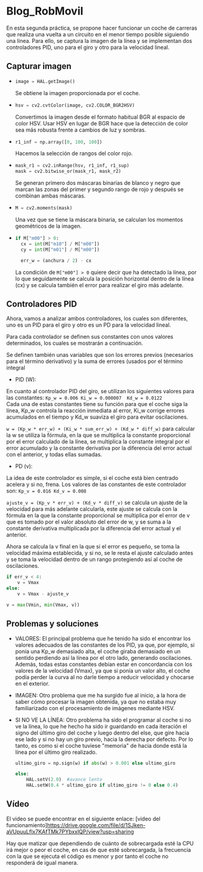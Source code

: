 # Blog_RobMovil

En esta segunda práctica, se propone hacer funcionar un coche de carreras que realiza una vuelta a un circuito en el menor tiempo posible siguiendo una línea. Para ello, se captura la imagen de la línea y se implementan dos controladores PID, uno para el giro y otro para la velocidad lineal.

## Capturar imagen

- ```python
  image = HAL.getImage()
  ```
  Se obtiene la imagen proporcionada por el coche.

- ```python
  hsv = cv2.cvtColor(image, cv2.COLOR_BGR2HSV)
  ```
  Convertimos la imagen desde el formato habitual BGR al espacio de color HSV. Usar HSV en lugar de BGR hace     que la detección de color sea más robusta frente a cambios de luz y sombras.

- ```python
  r1_inf = np.array([0, 100, 100])
  ```
  Hacemos la selección de rangos del color rojo.

- ```python
  mask_r1 = cv2.inRange(hsv, r1_inf, r1_sup)
  mask = cv2.bitwise_or(mask_r1, mask_r2)
  ```
  Se generan primero dos máscaras binarias de blanco y negro que marcan las zonas del primer y segundo rango     de rojo y después se combinan ambas máscaras.

- ```python
  M = cv2.moments(mask)
  ```
  Una vez que se tiene la máscara binaria, se calculan los momentos geométricos de la imagen.

- ```python
  if M["m00"] > 0:
    cx = int(M["m10"] / M["m00"])
    cy = int(M["m01"] / M["m00"])

    err_w = (anchura / 2) - cx
    ```
  La condición de `M["m00"] > 0` quiere decir que ha detectado la línea, por lo que seguidamente se calcula la   posición horizontal dentro de la línea (cx) y se calcula también el error para realizar el giro más            adelante.

## Controladores PID

Ahora, vamos a analizar ambos controladores, los cuales son diferentes, uno es un PID para el giro y otro es un PD para la velocidad lineal.

Para cada controlador se definen sus constantes con unos valores determinados, los cuales se mostrarán a continuación.

Se definen también unas variables que son los errores previos (necesarios para el término derivativo) y la suma de errores (usados por el término integral

- PID (W):

En cuanto al controlador PID del giro, se utilizan los siguientes valores para las constantes: 
`Kp_w = 0.006
Ki_w = 0.000007 
Kd_w = 0.0122`  
Cada una de estas constantes tiene su función para que el coche siga la línea, Kp_w controla la reacción inmediata al error, Ki_w corrige errores acumulados en el tiempo y Kd_w suaviza el giro para evitar oscilaciones.

`w = (Kp_w * err_w) + (Ki_w * sum_err_w) + (Kd_w * diff_w)` para calcular la w se utiliza la fórmula, en la que se multiplica la constante proporcional por el error calculado de la línea, se multiplica la constante integral por el error acumulado y la constante derivativa por la diferencia del error actual con el anterior, y todas ellas sumadas.


- PD (v):

La idea de este controlador es simple, si el coche está bien centrado acelera y si no, frena. Los valores de las constantes de este controlador son:
`Kp_v = 0.016
Kd_v = 0.008`

`ajuste_v = (Kp_v * err_v) + (Kd_v * diff_v)` se calcula un ajuste de la velocidad para más adelante calcularla, este ajuste se calcula con la fórmula en la que la constante proporcional se multiplica por el error de v que es tomado por el valor absoluto del error de w, y se suma a la constante derivativa multiplicada por la diferencia del error actual y el anterior.

Ahora se calcula la v final en la que si el error es pequeño, se toma la velocidad máxima establecida, y si no, se le resta el ajuste calculado antes y se toma la velocidad dentro de un rango protegiendo así al coche de oscilaciones.
```python
if err_v < 4:
    v = Vmax
else:
    v = Vmax - ajuste_v

v = max(Vmin, min(Vmax, v))
```

## Problemas y soluciones

- VALORES:
  El principal problema que he tenido ha sido el encontrar los valores adecuados de las constantes de los PID, ya que, por ejemplo, si ponía una Kp_w demasiado alta, el coche giraba demasiado en un sentido perdiendo así la línea por el otro lado, generando oscilaciones. Además, todas estas constantes debían estar en concordancia con los valores de la velocidad (Vmax), ya que si ponía un valor alto, el coche podía perder la curva al no darle tiempo a reducir velocidad y chocarse en el exterior.

- IMAGEN:
  Otro problema que me ha surgido fue al inicio, a la hora de saber cómo procesar la imagen obtenida, ya que no estaba muy familiarizado con el procesamiento de imágenes mediante HSV.

- SI NO VE LA LÍNEA:
  Otro problema ha sido el programar al coche si no ve la línea, lo que he hecho ha sido ir guardando en cada iteración el signo del último giro del coche y luego dentro del else, que gire hacia ese lado y si no hay un giro previo, hacia la derecha por defecto. Por lo tanto, es como si el coche tuviese "memoria" de hacia donde está la línea por el último giro realizado.
  ```python
  ultimo_giro = np.sign(w) if abs(w) > 0.001 else ultimo_giro

  else:
      HAL.setV(2.0)  #avance lento
      HAL.setW(0.4 * ultimo_giro if ultimo_giro != 0 else 0.4) 

## Vídeo
El video se puede encontrar en el siguiente enlace: [video del funcionamiento]https://drive.google.com/file/d/1SJken-aVUpuuLflx7KAfTMk7PYbxxlQP/view?usp=sharing

Hay que matizar que dependiendo de cuánto de sobrecargada esté la CPU irá mejor o peor el coche, en cas de que esté sobrecargada, la frecuencia con la que se ejecuta el código es menor y por tanto el coche no responderá de igual manera. 
